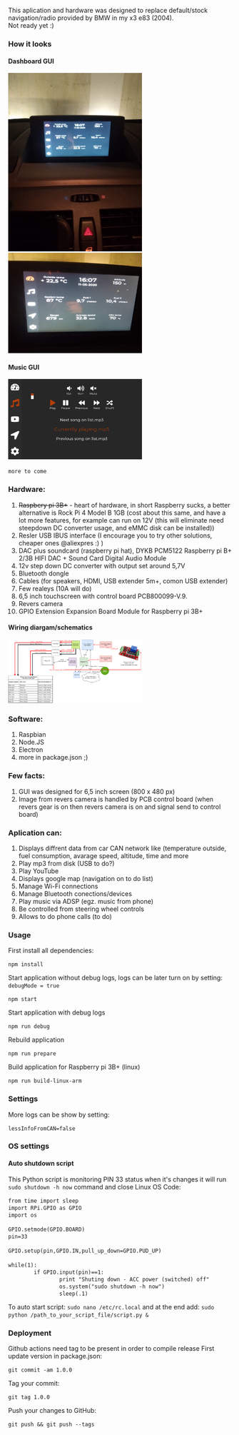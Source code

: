 This aplication and hardware was designed to replace default/stock navigation/radio provided by BMW in my x3 e83 (2004).<br>
Not ready yet :)

### How it looks
#### Dashboard GUI
<img src="for_readme/img/stearing_fox_dashboard_GUI_1.jpg" width="300">
<img src="for_readme/img/stearing_fox_dashboard_GUI_2.jpg" width="300">

#### Music GUI
<img src="for_readme/img/stearing_fox_music_GUI.png" width="300">

`more to come`

<h3>Hardware:</h3>
<ol>
  <li><del>Raspbery pi 3B+</del> - heart of hardware, in short Raspberry sucks, a better alternative is Rock Pi 4 Model B 1GB (cost about this same, and have a lot more features, for example can run on 12V (this will eliminate need steepdown DC converter usage, and eMMC disk can be installed))</li>
<li>Resler USB IBUS interface (I encourage you to try other solutions, cheaper ones @aliexpres :) )</li>
<li>DAC plus soundcard (raspberry pi hat), DYKB PCM5122 Raspberry pi B+ 2/3B HIFI DAC + Sound Card Digital Audio Module</li>
<li>12v step down DC converter with output set around 5,7V</li>
<li>Bluetooth dongle</li>
<li>Cables (for speakers, HDMI, USB extender 5m+, comon USB extender)</li>
<li>Few realeys (10A will do)</li>
<li>6,5 inch touchscreen with control board PCB800099-V.9.</li>
<li>Revers camera</li>
<li>GPIO Extension Expansion Board Module for Raspberry pi 3B+</li>
</ol>

#### Wiring diargam/schematics
<img src="for_readme/img/Instalation_schema_raspberry_pi_BMW_x3_e83.png" width="300">

<h3>Software:</h3>
<ol>
<li>Raspbian</li>
<li>Node.JS</li>
<li>Electron</li>
<li>more in package.json ;)</li>
</ol>

<h3>Few facts:</h3>
<ol>
<li>GUI was designed for 6,5 inch screen (800 x 480 px)</li>
<li>Image from revers camera is handled by PCB control board (when revers gear is on then revers camera is on and signal send to control board)</li>
</ol> 

<h3>Aplication can:</h3>
<ol>
  <li>Displays diffrent data from car CAN network like (temperature outside, fuel consumption, avarage speed, altitude, time and more</li>
  <li>Play mp3 from disk (USB to do?)</li>
  <li>Play YouTube</li>
  <li>Displays google map (navigation on to do list)</li>
  <li>Manage Wi-Fi connections</li>
  <li>Manage Bluetooth conections/devices</li>
  <li>Play music via ADSP (egz. music from phone)</li>
  <li>Be controlled from steering wheel controls</li>
  <li>Allows to do phone calls (to do)</li>
</ol>
  
### Usage
First install all dependencies:
```
npm install
```

Start application without debug logs, logs can be later turn on by setting: `debugMode = true`
```
npm start
```

Start application with debug logs
```
npm run debug
```

Rebuild application
```
npm run prepare
```

Build application for Raspberry pi 3B+ (linux)
```
npm run build-linux-arm
```

### Settings
More logs can be show by setting:
```
lessInfoFromCAN=false
```

### OS settings
#### Auto shutdown script
This Python script is monitoring PIN 33 status when it's changes it will run `sudo shutdown -h now` command and close Linux OS
Code:
```
from time import sleep
import RPi.GPIO as GPIO
import os

GPIO.setmode(GPIO.BOARD)
pin=33

GPIO.setup(pin,GPIO.IN,pull_up_down=GPIO.PUD_UP)

while(1):
        if GPIO.input(pin)==1:
                print "Shuting down - ACC power (switched) off"
                os.system("sudo shutdown -h now")
                sleep(.1)
```
To auto start script: `sudo nano /etc/rc.local`
and at the end add:
```sudo python /path_to_your_script_file/script.py &```

### Deployment
Github actions need tag to be present in order to compile release
First update version in package.json:
```
git commit -am 1.0.0
```
Tag your commit:
```
git tag 1.0.0
```
Push your changes to GitHub:
```
git push && git push --tags
```
